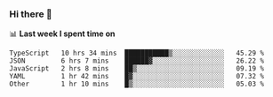 ### Hi there 👋

<!--
**DBvc/DBvc** is a ✨ _special_ ✨ repository because its `README.md` (this file) appears on your GitHub profile.

Here are some ideas to get you started:

- 🔭 I’m currently working on ...
- 🌱 I’m currently learning ...
- 👯 I’m looking to collaborate on ...
- 🤔 I’m looking for help with ...
- 💬 Ask me about ...
- 📫 How to reach me: ...
- 😄 Pronouns: ...
- ⚡ Fun fact: ...
-->

📊 **Last week I spent time on**
<!--START_SECTION:waka-->

```text
TypeScript   10 hrs 34 mins  ███████████▒░░░░░░░░░░░░░   45.29 %
JSON         6 hrs 7 mins    ██████▓░░░░░░░░░░░░░░░░░░   26.22 %
JavaScript   2 hrs 8 mins    ██▒░░░░░░░░░░░░░░░░░░░░░░   09.19 %
YAML         1 hr 42 mins    █▓░░░░░░░░░░░░░░░░░░░░░░░   07.32 %
Other        1 hr 10 mins    █▒░░░░░░░░░░░░░░░░░░░░░░░   05.03 %
```

<!--END_SECTION:waka-->
